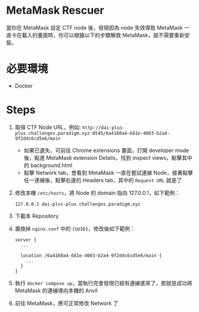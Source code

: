 # MetaMask Rescuer

當你在 MetaMask 設定 CTF node 後，發現因為 node 失效導致 MetaMask 一直卡在載入的畫面時，你可以根據以下的步驟解救 MetaMask，就不需要重新安裝。

# 必要環境

- Docker

# Steps

1. 取得 CTF Node URL，例如: `http://dai-plus-plus.challenges.paradigm.xyz:8545/6a4160a4-681e-4003-b2a4-9f2ddc6cd5e6/main`
    - 如果已遺失，可前往 Chrome extensions 畫面，打開 developer mode 後，點進 MetaMask extension Details，找到 inspect views，點擊其中的 background.html
    - 點擊 Network tab，會看到 MetaMask 一直在嘗試連線 Node，接著點擊任一連線後，點擊右邊的 Headers tab，其中的 `Request URL` 就是了

2. 修改本機 `/etc/hosts`，將 Node 的 domain 指向 127.0.0.1，如下範例：

    ```
    127.0.0.1 dai-plus-plus.challenges.paradigm.xyz
    ```

3. 下載本 Repository

4. 置換掉 `nginx.conf` 中的 `{UUID}`，修改後如下範例：

    ```
    server {
      ...

      location /6a4160a4-681e-4003-b2a4-9f2ddc6cd5e6/main {
        ...
      }
    }
    ```

5. 執行 `docker compose up`，當執行完會發現已經有連線進來了，那就是成功將 MetaMask 的連線導向本機的 Anvil

6. 前往 MetaMask，應可正常修改 Network 了
